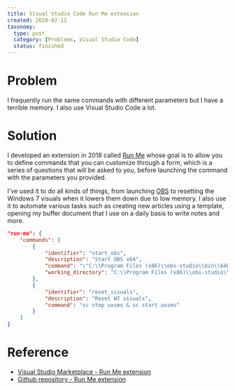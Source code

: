 ```yaml
---
title: Visual Studio Code Run Me extension
created: 2020-02-12
taxonomy:
  type: post
  category: [Problems, Visual Studio Code]
  status: finished
---
```


# Problem
I frequently run the same commands with different parameters but I have a terrible memory. I also use Visual Studio Code a lot.

# Solution
I developed an extension in 2018 called [Run Me](https://marketplace.visualstudio.com/items?itemName=tomzx.run-me) whose goal is to allow you to define commands that you can customize through a form, which is a series of questions that will be asked to you, before launching the command with the parameters you provided.

I've used it to do all kinds of things, from launching [OBS](https://obsproject.com/) to resetting the Windows 7 visuals when it lowers them down due to low memory. I also use it to automate various tasks such as creating new articles using a template, opening my buffer document that I use on a daily basis to write notes and more.

```json
"run-me": {
	"commands": [
		{
			"identifier": "start_obs",
			"description": "Start OBS x64",
			"command": "\"C:\\Program Files (x86)\\obs-studio\\bin\\64bit\\obs64.exe\"",
			"working_directory": "C:\\Program Files (x86)\\obs-studio\\bin\\64bit"
		},
		{
			"identifier": "reset_visuals",
			"description": "Reset W7 visuals",
			"command": "sc stop uxsms & sc start uxsms"
		}
	]
}
```

# Reference
* [Visual Studio Marketplace - Run Me extension](https://marketplace.visualstudio.com/items?itemName=tomzx.run-me)
* [Github repository - Run Me extension](https://github.com/tomzx/vscode-run-me)
